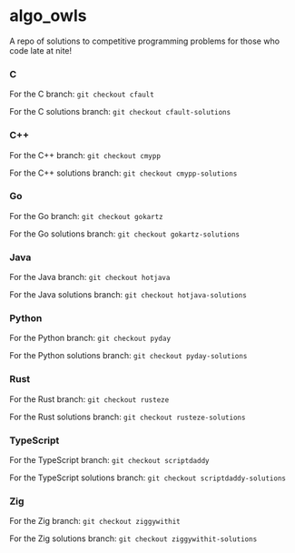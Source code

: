 # algo_owls
A repo of solutions to competitive programming problems for those who code late at nite!

### C
For the C branch: `git checkout cfault`

For the C solutions branch: `git checkout cfault-solutions`

### C++
For the C++ branch: `git checkout cmypp`

For the C++ solutions branch: `git checkout cmypp-solutions`

### Go
For the Go branch: `git checkout gokartz`

For the Go solutions branch: `git checkout gokartz-solutions`

### Java
For the Java branch: `git checkout hotjava`

For the Java solutions branch: `git checkout hotjava-solutions`

### Python
For the Python branch: `git checkout pyday`

For the Python solutions branch: `git checkout pyday-solutions`

### Rust
For the Rust branch: `git checkout rusteze`

For the Rust solutions branch: `git checkout rusteze-solutions`

### TypeScript
For the TypeScript branch: `git checkout scriptdaddy`

For the TypeScript solutions branch: `git checkout scriptdaddy-solutions`

### Zig
For the Zig branch: `git checkout ziggywithit`

For the Zig solutions branch: `git checkout ziggywithit-solutions`
